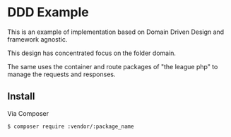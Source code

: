 # DDD Example

This is an example of implementation based on Domain Driven Design and framework agnostic.
 

This design has concentrated focus on the folder domain.

The same uses the container and route packages of "the league php" to manage the requests and responses.


## Install

Via Composer

``` bash
$ composer require :vendor/:package_name
```
